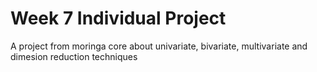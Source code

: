 # Week 7 Individual Project
 A project from moringa core about univariate, bivariate, multivariate and dimesion reduction techniques
